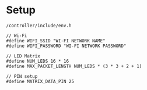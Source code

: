 # Setup
`/controller/include/env.h`
```
// Wi-Fi
#define WIFI_SSID "WI-FI NETWORK NAME"
#define WIFI_PASSWORD "WI-FI NETWORK PASSWORD"

// LED Matrix
#define NUM_LEDS 16 * 16
#define MAX_PACKET_LENGTH NUM_LEDS * (3 * 3 + 2 + 1)

// PIN setup
#define MATRIX_DATA_PIN 25
```